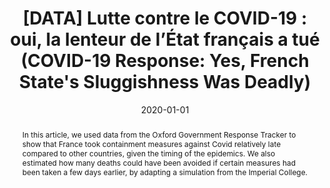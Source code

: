 ---
title: "[DATA] Lutte contre le COVID-19 : oui, la lenteur de l’État français a tué (COVID-19 Response: Yes, French State&apos;s Sluggishness Was Deadly)"
collection: publications
paperurl: 'https://www.lemediatv.fr/emissions/2020/data-lutte-contre-le-covid-19-oui-la-lenteur-de-letat-francais-a-tue-PtqelwZ3SmalFijh_IZrvA'
link: https://www.lemediatv.fr/emissions/2020/data-lutte-contre-le-covid-19-oui-la-lenteur-de-letat-francais-a-tue-PtqelwZ3SmalFijh_IZrvA
type: press
date: 2020-01-01
venue: 'Le Média'
authors: <b>Gautheron L.</b>, Gence C.
abstract: "In this article, we used data from the Oxford Government Response Tracker to show that France took containment measures against Covid relatively late compared to other countries, given the timing of the epidemics. We also estimated how many deaths could have been avoided if certain measures had been taken a few days earlier, by adapting a simulation from the Imperial College."
citation: ' Lucas Gautheron,  Chloé Gence, &quot;[DATA] Lutte contre le COVID-19 : oui, la lenteur de l’État français a tué (COVID-19 Response: Yes, French State&amp;apos;s Sluggishness Was Deadly).&quot; Le Média, 2020.'
---
